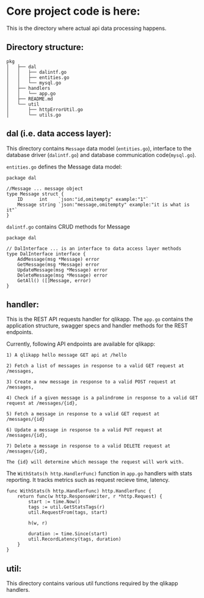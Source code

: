 # Core project code is here:
This is the directory where actual api data processing happens.

## Directory structure:
```
pkg
│   ├── dal
│   │   ├── dalintf.go
│   │   ├── entities.go
│   │   └── mysql.go
│   ├── handlers
│   │   └── app.go
│   ├── README.md
│   └── util
│       ├── httpErrorUtil.go
│       └── utils.go

```
## dal (i.e. data access layer):
This directory contains `Message` data model (`entities.go`), interface to the database driver (`dalintf.go`) and database communication code(`mysql.go`).

`entities.go` defines the Message data model:
```
package dal

//Message ... message object
type Message struct {
	ID      int    `json:"id,omitempty" example:"1"`
	Message string `json:"message,omitempty" example:"it is what is it"`
}

```

`dalintf.go` contains CRUD methods for Message
```
package dal

// DalInterface ... is an interface to data access layer methods
type DalInterface interface {
	AddMessage(msg *Message) error
	GetMessage(msg *Message) error
	UpdateMessage(msg *Message) error
	DeleteMessage(msg *Message) error
	GetAll() ([]Message, error)
}

```
## handler:
This is the REST API requests handler for qlikapp. The `app.go` contains the application structure, swagger specs and handler methods for the REST endpoints.

Currently, following API endpoints are available for qlikapp: 
```
1) A qlikapp hello message GET api at /hello

2) Fetch a list of messages in response to a valid GET request at /messages, 

3) Create a new message in response to a valid POST request at /messages,

4) Check if a given message is a palindrome in response to a valid GET request at /messages/{id},

5) Fetch a message in response to a valid GET request at /messages/{id}

6) Update a message in response to a valid PUT request at /messages/{id},

7) Delete a message in response to a valid DELETE request at /messages/{id},

The {id} will determine which message the request will work with.
```
The `WithStats(h http.HandlerFunc)` function in `app.go` handlers with stats reporting. It tracks metrics such as request recieve time, latency.
```
func WithStats(h http.HandlerFunc) http.HandlerFunc {
	return func(w http.ResponseWriter, r *http.Request) {
		start := time.Now()
		tags := util.GetStatsTags(r)
		util.RequestFrom(tags, start)

		h(w, r)

		duration := time.Since(start)
		util.RecordLatency(tags, duration)
	}
}

```
## util:
This directory contains various util functions required by the qlikapp handlers.



